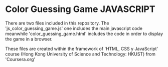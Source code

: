 # Color Guessing Game JAVASCRIPT

There are two files included in this repository. The 'js_color_guessing_game.js' one includes the main javascript code meanwhile 'color_guessing_game.html' includes the code in order to display the game in a browser. 

These files are created within the framework of 'HTML, CSS y JavaScript' course (Hong Kong University of Science and Technology: HKUST) from 'Coursera.org'
